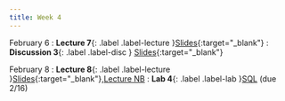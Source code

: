 ```yaml
---
title: Week 4
---
```


February 6
: **Lecture 7**{: .label .label-lecture }[Slides](https://docs.google.com/presentation/d/1QoIAsPPUb5631NzgTXLi6mTzq74BoWHUkdu8aNuwo7w/edit?usp=sharing){:target="_blank"}
: **Discussion 3**{: .label .label-disc } [Slides](https://docs.google.com/presentation/d/1hz_hCM3DlNTCJwAh5bttuCVZ8-Ov3ijojF7KbbLkIPo/edit?usp=sharing){:target="_blank"}


February 8
: **Lecture 8**{: .label .label-lecture }[Slides](https://docs.google.com/presentation/d/1x2U1gRkQitW2FH30iAyrS0RY55CG2NZwq7wCoPsKFbg/edit?usp=sharing){:target="_blank"},[Lecture NB](https://data100.datahub.berkeley.edu/hub/user-redirect/git-pull?repo=https%3A%2F%2Fgithub.com%2FUCB-Econ-148%2Fecon148-sp24&branch=main&urlpath=lab%2Ftree%2Fecon148-sp24%2Flec%2FLec4.2%2FHawthorne_Demo.ipynb)
: **Lab 4**{: .label .label-lab }[SQL](https://data100.datahub.berkeley.edu/hub/user-redirect/git-pull?repo=https%3A%2F%2Fgithub.com%2FUCB-Econ-148%2Fecon148-sp24&branch=main&urlpath=lab%2Ftree%2Fecon148-sp24%2Flab%2Flab04%2Flab04.ipynb) (due 2/16)